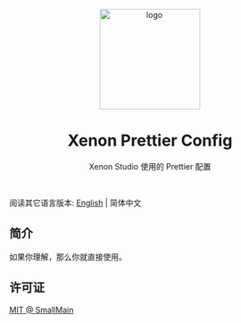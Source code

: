 <!-- 标志 -->
<p align="center">
  <a target="_blank" rel="noopener noreferrer">
    <img width="180" src="https://raw.githubusercontent.com/prettier/prettier-logo/master/images/prettier-icon-light.png" alt="logo">
  </a>
</p>
<!-- 名字 -->
<h1 align="center">Xenon Prettier Config</h1>
<!-- 描述 -->
<p align="center">Xenon Studio 使用的 Prettier 配置</p>
<br/>

阅读其它语言版本: [English](./README.md) | 简体中文

## 简介

如果你理解，那么你就直接使用。

## 许可证

[MIT @ SmallMain](../LICENSE)
